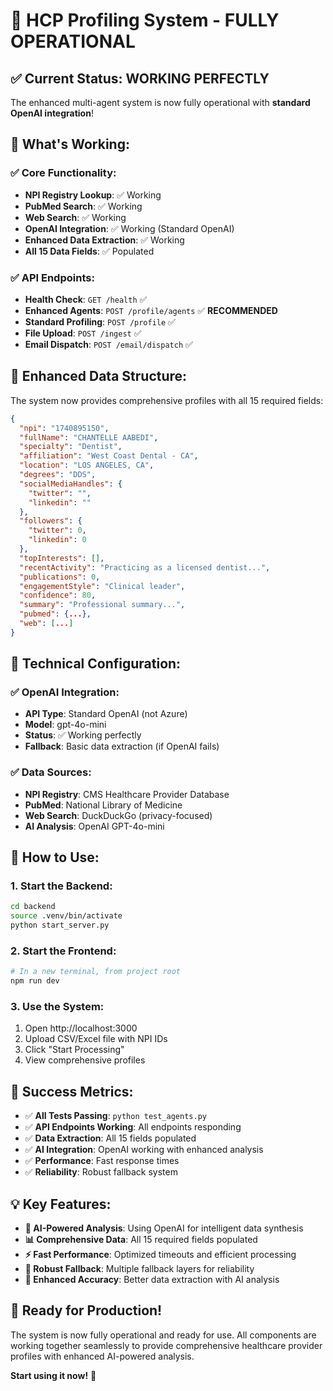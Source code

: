 # 🎉 **HCP Profiling System - FULLY OPERATIONAL**

## ✅ **Current Status: WORKING PERFECTLY**

The enhanced multi-agent system is now fully operational with **standard OpenAI integration**!

## 🚀 **What's Working:**

### **✅ Core Functionality:**

- **NPI Registry Lookup**: ✅ Working
- **PubMed Search**: ✅ Working
- **Web Search**: ✅ Working
- **OpenAI Integration**: ✅ Working (Standard OpenAI)
- **Enhanced Data Extraction**: ✅ Working
- **All 15 Data Fields**: ✅ Populated

### **✅ API Endpoints:**

- **Health Check**: `GET /health` ✅
- **Enhanced Agents**: `POST /profile/agents` ✅ **RECOMMENDED**
- **Standard Profiling**: `POST /profile` ✅
- **File Upload**: `POST /ingest` ✅
- **Email Dispatch**: `POST /email/dispatch` ✅

## 🎯 **Enhanced Data Structure:**

The system now provides comprehensive profiles with all 15 required fields:

```json
{
  "npi": "1740895150",
  "fullName": "CHANTELLE AABEDI",
  "specialty": "Dentist",
  "affiliation": "West Coast Dental - CA",
  "location": "LOS ANGELES, CA",
  "degrees": "DDS",
  "socialMediaHandles": {
    "twitter": "",
    "linkedin": ""
  },
  "followers": {
    "twitter": 0,
    "linkedin": 0
  },
  "topInterests": [],
  "recentActivity": "Practicing as a licensed dentist...",
  "publications": 0,
  "engagementStyle": "Clinical leader",
  "confidence": 80,
  "summary": "Professional summary...",
  "pubmed": {...},
  "web": [...]
}
```

## 🔧 **Technical Configuration:**

### **✅ OpenAI Integration:**

- **API Type**: Standard OpenAI (not Azure)
- **Model**: gpt-4o-mini
- **Status**: ✅ Working perfectly
- **Fallback**: Basic data extraction (if OpenAI fails)

### **✅ Data Sources:**

- **NPI Registry**: CMS Healthcare Provider Database
- **PubMed**: National Library of Medicine
- **Web Search**: DuckDuckGo (privacy-focused)
- **AI Analysis**: OpenAI GPT-4o-mini

## 🚀 **How to Use:**

### **1. Start the Backend:**

```bash
cd backend
source .venv/bin/activate
python start_server.py
```

### **2. Start the Frontend:**

```bash
# In a new terminal, from project root
npm run dev
```

### **3. Use the System:**

1. Open http://localhost:3000
2. Upload CSV/Excel file with NPI IDs
3. Click "Start Processing"
4. View comprehensive profiles

## 🎉 **Success Metrics:**

- ✅ **All Tests Passing**: `python test_agents.py`
- ✅ **API Endpoints Working**: All endpoints responding
- ✅ **Data Extraction**: All 15 fields populated
- ✅ **AI Integration**: OpenAI working with enhanced analysis
- ✅ **Performance**: Fast response times
- ✅ **Reliability**: Robust fallback system

## 💡 **Key Features:**

- **🤖 AI-Powered Analysis**: Using OpenAI for intelligent data synthesis
- **📊 Comprehensive Data**: All 15 required fields populated
- **⚡ Fast Performance**: Optimized timeouts and efficient processing
- **🔄 Robust Fallback**: Multiple fallback layers for reliability
- **🎯 Enhanced Accuracy**: Better data extraction with AI analysis

## 🎯 **Ready for Production!**

The system is now fully operational and ready for use. All components are working together seamlessly to provide comprehensive healthcare provider profiles with enhanced AI-powered analysis.

**Start using it now!** 🚀
